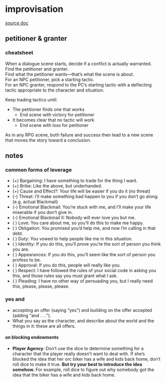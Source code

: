 # improvisation

[source doc](https://docs.google.com/document/d/13rsBOM2gn2wrfxytYR4lX44I-F7GFYszXqNFa1NxZj0/edit#heading=h.fm3na4r3kd5j)

## petitioner & granter

### cheatsheet

When a dialogue scene starts, decide if a conflict is actually warranted.  
Find the petitioner and granter.  
Find what the petitioner wants—that’s what the scene is about.  
For an NPC petitioner, pick a starting tactic.  
For an NPC granter, respond to the PC’s starting tactic with a deflecting tactic appropriate to the character and situation.

Keep trading tactics until:

- The petitioner finds one that works
  - End scene with victory for petitioner
- It becomes clear that no tactic will work
  - End scene with loss for petitioner

As in any RPG scene, both failure and success then lead to a new scene that moves the story toward a conclusion.

## notes

### common forms of leverage

- (+) Bargaining: I have something to trade for the thing I want.
- (+) Bribe: Like the above, but underhanded.
- (+) Cause and Effect?: Your life will be easier if you do it (no threat)
- (-) Threat: I’ll make something bad happen to you if you don’t go along. (e.g. actual Blackmail)
- (-) Emotional Blackmail: You’re stuck with me, and I’ll make your life miserable if you don’t give in.
- (-) Emotional Blackmail II: Nobody will ever love you but me.
- ( ) Love: You care about me, so you’ll do this to make me happy.
- ( ) Obligation: You promised you’d help me, and now I’m calling in that debt.
- ( ) Duty: You vowed to help people like me in this situation.
- ( ) Identity: If you do this, you’ll prove you’re the sort of person you think you are.
- ( ) Appearances: If you do this, you’ll seem like the sort of person you profess to be.
- ( ) Approval: If you do this, people will really like you.
- ( ) Respect: I have followed the rules of your social code in asking you this, and those rules say you must grant what I ask.
- ( ) Pleading: I have no other way of persuading you, but I really need this, please, please, please.

### yes and

- accepting an offer (saying “yes”) and building on the offer accepted (adding “and . . .”).
- What you say as the character, and describe about the world and the things in it: these are all offers.

#### on blocking endowments

- **Player Agency**: Don’t use the dice to determine something for a character that the player really doesn’t want to deal with. If she’s blocked the idea that her orc biker has a wife and kids back home, don’t roll dice to make it true. **But try your best to introduce the idea somehow.** For example, roll dice to figure out why somebody got the idea that the biker has a wife and kids back home.
